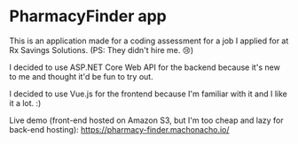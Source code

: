 # PharmacyFinder app #

This is an application made for a coding assessment for a job I applied for at Rx Savings Solutions. (PS: They didn't hire me. :cry:)

I decided to use ASP.NET Core Web API for the backend because it's new to me and thought it'd be fun to try out.

I decided to use Vue.js for the frontend because I'm familiar with it and I like it a lot. :)

Live demo (front-end hosted on Amazon S3, but I'm too cheap and lazy for back-end hosting): https://pharmacy-finder.machonacho.io/
